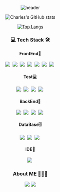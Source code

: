 
<div align="center" style="text-align:center">

 ![header](https://capsule-render.vercel.app/api?type=waving&color=0:b388ff,100:a82da8&height=180&section=header&text=Charles&desc=Welcome%20in%20My%20GitHub&fontSize=80&fontColor=d6ace6&animation=fadeIn&descAlignY=70)
 
</div>

<div align="center" style="text-align:center">
 
 ![Charles's GitHub stats](https://github-readme-stats.vercel.app/api?username=KwonCheulJin&show_icons=true&theme=dracula)

</div>
<div align="center" style="text-align:center">

 [![Top Langs](https://github-readme-stats.vercel.app/api/top-langs/?username=KwonCheulJin&layout=compact)](https://github.com/anuraghazra/github-readme-stats)

</div>
 
 <h3 align=center>💻 Tech Stack 🛠</h3>
 
  <h4 align=center>FrontEnd👀</h4>
  <div align=center>
   <img src="https://img.shields.io:/badge/React-61DAFB?style=plastic&logo=React&logoColor=white"/></a>&nbsp
   <img src="https://img.shields.io:/badge/Next.js-000000?style=plastic&logo=nextdotjs&logoColor=white"/></a>&nbsp
   <img src="https://img.shields.io:/badge/TypeScript-3178C6?style=plastic&logo=TypeScript&logoColor=white"/></a>&nbsp
   <img src="https://img.shields.io:/badge/JavaScript-F7DF1E?style=plastic&logo=JavaScript&logoColor=white"/></a>&nbsp
   <img src="https://img.shields.io:/badge/CSS3-1572B6?style=plastic&logo=CSS3&logoColor=white"/></a>&nbsp
   <img src="https://img.shields.io:/badge/Tailwind CSS-06B6D4?style=plastic&logo=tailwindcss&logoColor=white"/></a>&nbsp
   <img src="https://img.shields.io:/badge/styled compoents-DB7093?style=plastic&logo=styledcomponents&logoColor=white"/></a>&nbsp
  </div>
  <h4 align=center>Test💻</h4>
  <div align=center>
   <img src="https://img.shields.io:/badge/Jest-C21325?style=plastic&logo=Jest&logoColor=white"/></a>&nbsp
   <img src="https://img.shields.io:/badge/TestingLibrary-E33332?style=plastic&logo=TestingLibrary&logoColor=white"/></a>&nbsp
   <img src="https://img.shields.io:/badge/Codeceptjs-F6E05E?style=plastic&logo=Codeceptjs&logoColor=white"/></a>&nbsp
   <img src="https://img.shields.io:/badge/Playwright-2EAD33?style=plastic&logo=playwright&logoColor=white"/></a>&nbsp
  </div>
  <h4 align=center>BackEnd🧠</h4>
  <div align=center>
   <img src="https://img.shields.io:/badge/Node.js-339933?style=plastic&logo=nodedotjs&logoColor=white"/></a>&nbsp 
   <img src="https://img.shields.io:/badge/Java-007396?style=plastic&logo=Java&logoColor=white"/></a>&nbsp 
   <img src="https://img.shields.io:/badge/Spring-6DB33F?style=plastic&logo=Spring&logoColor=white"/></a>&nbsp
   <img src="https://img.shields.io:/badge/SpringBoot-6DB33F?style=plastic&logo=SpringBoot&logoColor=white"/></a>&nbsp
  </div>
  <h4 align=center>DataBase🗄</h4>
  <div align=center>
   <img src="https://img.shields.io:/badge/MariaDB-003545?style=plastic&logo=MariaDB&logoColor=white"/></a>&nbsp
   <img src="https://img.shields.io:/badge/MySQL-4479A1?style=plastic&logo=MySQL&logoColor=white"/></a>&nbsp
   <img src="https://img.shields.io:/badge/PostgreSQL-4169E1?style=plastic&logo=PostgreSQL&logoColor=white"/></a>&nbsp
  </div>
  <h4 align=center>IDE📇</h4>
  <div align=center>
   <img src="https://img.shields.io:/badge/VisualStudioCode-007ACC?style=plastic&logo=VisualStudioCode&logoColor=white"/></a>&nbsp
  </div>
  
 <h3 align=center>About ME 🧗🏻‍♀️ </h3>
 
 <p align=center>
 <a href="https://jin-blog-blush.vercel.app/"><img src="https://img.shields.io/badge/My tech blog-000000?style=for-the-badge&logo=GitHub&logoColor=white&link=https://jin-blog-blush.vercel.app/"/></a> 
 <a href="mailto:chkftm12@gmail.com"><img src="https://img.shields.io/badge/Gmail-EA4335?style=for-the-badge&logo=Gmail&logoColor=white&link=mailto:chkftm12@gmail.com"/></a>
</p>
 
